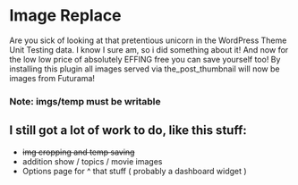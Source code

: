 # Image Replace

Are you sick of looking at that pretentious unicorn in the WordPress Theme Unit Testing data.  I know I sure am, so i did something about it! And now for the low low price of absolutely EFFING free you can save yourself too!  By installing this plugin all images served via the_post_thumbnail will now be images from Futurama!

### Note: imgs/temp must be writable

## I still got a lot of work to do, like this stuff:
- ~~img cropping and temp saving~~
- addition show / topics / movie images
- Options page for ^ that stuff ( probably a dashboard widget )
